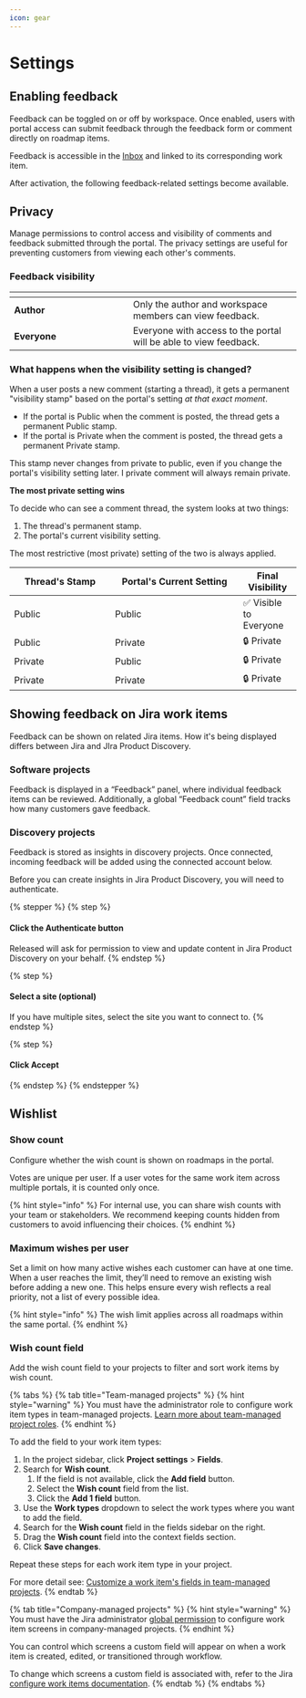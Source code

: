 ```yaml
---
icon: gear
---
```


# Settings

## Enabling feedback

Feedback can be toggled on or off by workspace. Once enabled, users with portal access can submit feedback through the feedback form or comment directly on roadmap items.

Feedback is accessible in the [Inbox](inbox.md) and linked to its corresponding work item.&#x20;

After activation, the following feedback-related settings become available.

## Privacy

Manage permissions to control access and visibility of comments and feedback submitted through the portal. The privacy settings are useful for preventing customers from viewing each other's comments.

### Feedback visibility

<table data-header-hidden><thead><tr><th width="192.984375"></th><th></th></tr></thead><tbody><tr><td><strong>Author</strong></td><td>Only the author and workspace members can view feedback.</td></tr><tr><td><strong>Everyone</strong></td><td>Everyone with access to the portal will be able to view feedback.</td></tr></tbody></table>

### What happens when the visibility setting is changed?

When a user posts a new comment (starting a thread), it gets a permanent "visibility stamp" based on the portal's setting _at that exact moment_.

* If the portal is Public when the comment is posted, the thread gets a permanent Public stamp.
* If the portal is Private when the comment is posted, the thread gets a permanent Private stamp.

This stamp never changes from private to public, even if you change the portal's visibility setting later. I private comment will always remain private.&#x20;

**The most private setting wins**

To decide who can see a comment thread, the system looks at two things:

1. The thread's permanent stamp.
2. The portal's current visibility setting.

The most restrictive (most private) setting of the two is always applied.

<table><thead><tr><th width="161.265625">Thread's Stamp</th><th width="209.00390625">Portal's Current Setting</th><th>Final Visibility</th></tr></thead><tbody><tr><td>Public</td><td>Public</td><td>✅ Visible to Everyone</td></tr><tr><td>Public</td><td>Private</td><td>🔒 Private </td></tr><tr><td>Private</td><td>Public</td><td>🔒 Private </td></tr><tr><td>Private</td><td>Private</td><td>🔒 Private </td></tr></tbody></table>

## Showing feedback on Jira work items

Feedback can be shown on related Jira items. How it's being displayed differs between Jira and JIra Product Discovery.&#x20;

### Software projects

Feedback is displayed in a “Feedback” panel, where individual feedback items can be reviewed. Additionally, a global “Feedback count” field tracks how many customers gave feedback.&#x20;

### Discovery projects

Feedback is stored as insights in discovery projects. Once connected, incoming feedback will be added using the connected account below.

Before you can create insights in Jira Product Discovery, you will need to authenticate.&#x20;

{% stepper %}
{% step %}
#### Click the **Authenticate** button

Released will ask for permission to view and update content in Jira Product Discovery on your behalf.&#x20;
{% endstep %}

{% step %}
#### Select a site (optional)

If you have multiple sites, select the site you want to connect to.&#x20;
{% endstep %}

{% step %}
#### Click **Accept**
{% endstep %}
{% endstepper %}

## Wishlist

### Show count

Configure whether the wish count is shown on roadmaps in the portal.&#x20;

Votes are unique per user. If a user votes for the same work item across multiple portals, it is counted only once.

{% hint style="info" %}
For internal use, you can share wish counts with your team or stakeholders. We recommend keeping counts hidden from customers to avoid influencing their choices.
{% endhint %}

### Maximum wishes per user

Set a limit on how many active wishes each customer can have at one time. When a user reaches the limit, they’ll need to remove an existing wish before adding a new one. This helps ensure every wish reflects a real priority, not a list of every possible idea.

{% hint style="info" %}
The wish limit applies across all roadmaps within the same portal.
{% endhint %}

### Wish count field&#x20;

Add the wish count field to your projects to filter and sort work items by wish count.

{% tabs %}
{% tab title="Team-managed projects" %}
{% hint style="warning" %}
You must have the administrator role to configure work item types in team-managed projects. [Learn more about team-managed project roles](https://confluence.atlassian.com/jirasoftwarecloud/manage-how-people-access-your-next-gen-project-982321983.html).
{% endhint %}

To add the field to your work item types:

1. In the project sidebar, click **Project settings** > **Fields**.
2. Search for **Wish count**.&#x20;
   1. If the field is not available, click the **Add field** button.
   2. Select the **Wish count** field from the list.
   3. Click the **Add 1 field** button.
3. Use the **Work types** dropdown to select the work types where you want to add the field.
4. Search for the **Wish count** field in the fields sidebar on the right.
5. Drag the **Wish count** field into the context fields section.&#x20;
6. Click **Save changes**.

Repeat these steps for each work item type in your project.&#x20;

For more detail see: [Customize a work item's fields in team-managed projects](https://support.atlassian.com/jira-software-cloud/docs/customize-an-issues-fields-in-team-managed-projects/).&#x20;
{% endtab %}

{% tab title="Company-managed projects" %}
{% hint style="warning" %}
You must have the Jira administrator [global permission](https://confluence.atlassian.com/adminjiracloud/managing-global-permissions-776636359.html) to configure work item screens in company-managed projects.
{% endhint %}

You can control which screens a custom field will appear on when a work item is created, edited, or transitioned through workflow.&#x20;

To change which screens a custom field is associated with, refer to the Jira [configure work items documentation](https://support.atlassian.com/jira-cloud-administration/docs/configure-issues-to-track-individual-pieces-of-work/).&#x20;
{% endtab %}
{% endtabs %}
